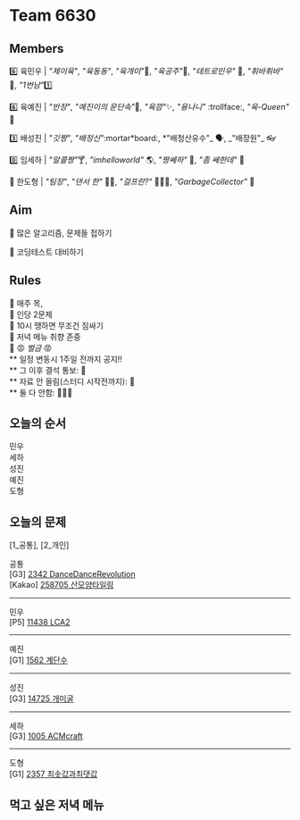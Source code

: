 # Team 6630

## Members

:six: 육민우 | _"제이육"_, _"육동동"_, _"육개미"_:ant:, _"육공주"_:princess:, _"테트로민우"_ 🧩, _"휘바휘바"_ 🙌, _"1번남"_:one:

:six: 육예진 | _"반장"_, _"예진이의 문단속"_:door:, _"육깜"_:sparkles:, _"융나니"_ :trollface:, _"육-Queen"_ 👑

:three: 배성진 | _"깃짱"_, _"배정신"_:mortar*board:, *"배청산유수"_ 🗣️, _"배장원"\_ :eyeglasses:

:zero: 임세하 | _"알콜짱"_:cocktail:, _"imhelloworld"_ 🌎, _"짱쎄하"_ 💪, _"좀 쎄한데"_ 👀

💯 한도형 | _"팀장"_, _"댄서 한"_ 🕺🏻, _"걸프란?"_ 🤷🏻‍♀️, _"GarbageCollector"_ 🤖

## Aim

:dart: 많은 알고리즘, 문제들 접하기

:dart: 코딩테스트 대비하기

## Rules

:pushpin: 매주 목,  
:pushpin: 인당 2문제  
:pushpin: 10시 땡하면 무조건 짐싸기  
:pushpin: 저녁 메뉴 취향 존중  
:pushpin: :rage: _벌금_ :rage:  
** 일정 변동시 1주일 전까지 공지!!  
** 그 이후 결석 통보: :money_with_wings:  
** 자료 안 올림(스터디 시작전까지): :money_with_wings:  
** 둘 다 안함: :money_with_wings::money_with_wings::money_with_wings:

## 오늘의 순서

민우  
세하  
성진  
예진  
도형

## 오늘의 문제

[1_공통], [2_개인]

공통  
[G3] [2342 DanceDanceRevolution](https://www.acmicpc.net/problem/2342)  
[Kakao] [258705 산모양타일링](https://school.programmers.co.kr/learn/courses/30/lessons/258705)

---

민우  
[P5] [11438 LCA2](https://www.acmicpc.net/problem/11438)

---

예진  
[G1] [1562 계단수](https://www.acmicpc.net/problem/1562)

---

성진  
[G3] [14725 개미굴](https://www.acmicpc.net/problem/14725)

---

세하  
[G3] [1005 ACMcraft](https://www.acmicpc.net/problem/1005)

---

도형  
[G1] [2357 최솟값과최댓값](https://www.acmicpc.net/problem/2357)

## 먹고 싶은 저녁 메뉴
